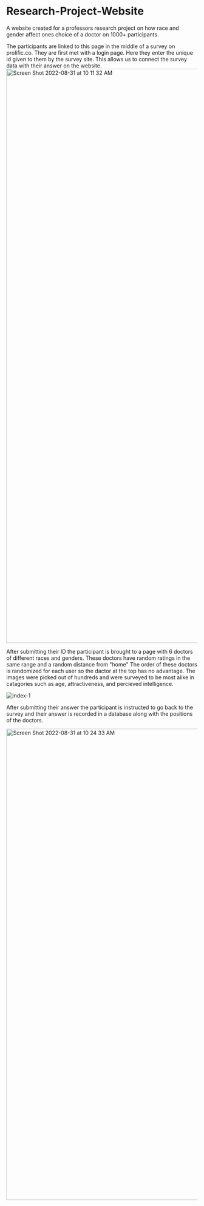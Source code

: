 # Research-Project-Website
A website created for a professors research project on how race and gender affect ones choice of a doctor on 1000+ participants.

The participants are linked to this page in the middle of a survey on prolific.co.
They are first met with a login page.
Here they enter the unique id given to them by the survey site. This allows us to connect the survey data with their answer on the website.
<img width="1512" alt="Screen Shot 2022-08-31 at 10 11 32 AM" src="https://user-images.githubusercontent.com/112192138/187699706-2b8e1642-c8ed-4c61-b900-f9003e58c100.png">

After submitting their ID the participant is brought to a page with 6 doctors of different races and genders.
These doctors have random ratings in the same range and a random distance from "home"
The order of these doctors is randomized for each user so the dactor at the top has no advantage.
The images were picked out of hundreds and were surveyed to be most alike in catagories such as age, attractiveness, and percieved intelligence.

![index-1](https://user-images.githubusercontent.com/112192138/187967211-45df217c-8de7-4ad5-a318-c34e65ff4a10.png)

After submitting their answer the participant is instructed to go back to the survey and their answer is recorded in a database along with the positions of the doctors.

<img width="1241" alt="Screen Shot 2022-08-31 at 10 24 33 AM" src="https://user-images.githubusercontent.com/112192138/187702912-ac306707-7a42-4445-8c29-eb69995d0ea5.png">
